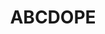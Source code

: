 ---
pid: LLG97
title: ABCDOPE
location_transcription: The Parkway
zipcode: '19095'
outside_phl: 'Wyncote PA '
neighborhood: Wyncote
age: '14'
age_range: 13-19
instagram: 
image_file_name: LLG_97.jpg
proposal_transcription: |-
  This monument symbolizes education and how people should really focus on being happy. Happiness is not something that is hard to acquire. You don't need money all you need is the mindset to be happy.

  ABCDOPE
topic: Education,Uplifting
topic_summary: 0, 0
type: Sculpture Statue
keywords_other: happiness, positive mindset
credit: Kylie Delapyane
image_labels: 
twitter: 
facebook: 
permalink: "/monuments/llg97/"
layout: item-page
---